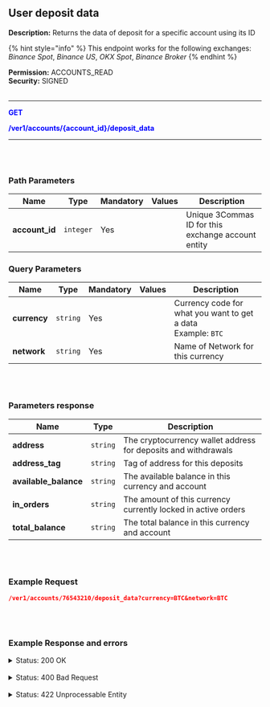 ## User deposit data<br>

**Description:** Returns the data of deposit for a specific account using its ID<br>

{% hint style="info" %}
This endpoint works for the following exchanges: *Binance Spot*, *Binance US*, *OKX Spot*, *Binance Broker*
{% endhint %}<br>

**Permission:**  ACCOUNTS_READ<br>
**Security:** SIGNED<br>
<br>

----------

<mark style="color:blue;background-color:white" >**GET**

<mark style="color:blue;background-color:white" > **/ver1/accounts/{account_id}/deposit_data**

----------
<br>
<br>

### Path Parameters<br>

| Name | Type |	Mandatory |	Values	| Description|
|------|------|-----------|-----------------|------------|
|**account_id** | `integer` | Yes |  | Unique 3Commas ID for this exchange account entity |


### Query Parameters<br>

| Name | Type |	Mandatory |	Values	| Description|
|------|------|-----------|-----------------|------------|
|**currency** | `string` | Yes |  | Currency code for what you want to get a data<br>Example: `BTC` |
|**network** | `string` | Yes |  | Name of Network for this currency |

<br>
<br>

### Parameters response<br>

| Name | Type |	Description|
|------|------|------------|
|**address**| `string` | The cryptocurrency wallet address for deposits and withdrawals |
|**address_tag**| `string`| Tag of address for this deposits |
|**available_balance**| `string`| The available balance in this currency and account |
|**in_orders**| `string`|The amount of this currency currently locked in active orders |
|**total_balance**|`string` | The total balance in this currency and account|

<br>
<br>

### Example Request<br>

```json
/ver1/accounts/76543210/deposit_data?currency=BTC&network=BTC
```
<br>
<br>

###  Example Response and errors<br>

<details>
<summary>Status: 200 OK</summary><br>

```json
{
    "address": "1J6jZDFSeGfwfwJpS4SLqhVo7eo2DgkT9Q",
    "address_tag": "",
    "available_balance": "0.00031872",
    "in_orders": "0.0",
    "total_balance": "0.00031872"
}
```
</details><br>
<details>
<summary>Status: 400 Bad Request</summary><br>

```json
{
    "error": "record_invalid",
    "error_description": "Invalid parameters",
    "error_attributes": {
        "currency": [
            "is missing"
        ],
        "network": [
            "is missing"
        ]
    }
}
```

</details><br>

<details>
<summary>Status: 422 Unprocessable Entity</summary><br>

```json
{
    "error_description": "{\"code\"=>-9000, \"msg\"=>\"Deposits for this network are currently closed\"}",
    "error": "unknown_market_api_error"
}
```
</details>